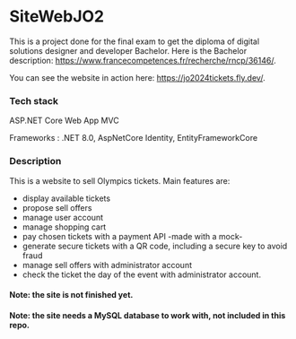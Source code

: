 # SiteWebJO2
This is a project done for the final exam to get the diploma of digital solutions designer and developer Bachelor. Here is the Bachelor description: https://www.francecompetences.fr/recherche/rncp/36146/.

You can see the website in action here: https://jo2024tickets.fly.dev/.

### Tech stack
ASP.NET Core Web App MVC

Frameworks : .NET 8.0, AspNetCore Identity, EntityFrameworkCore

### Description
This is a website to sell Olympics tickets. Main features are:
- display available tickets
- propose sell offers
- manage user account
- manage shopping cart
- pay chosen tickets with a payment API -made with a mock-
- generate secure tickets with a QR code, including a secure key to avoid fraud
- manage sell offers with administrator account
- check the ticket the day of the event with administrator account. 

#### Note: the site is not finished yet.
#### Note: the site needs a MySQL database to work with, not included in this repo.
